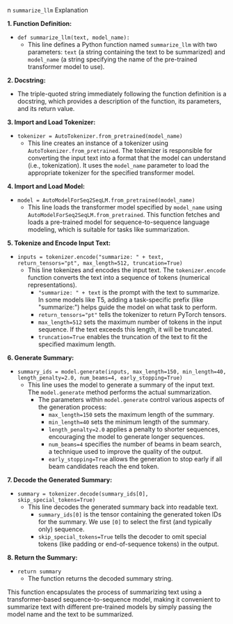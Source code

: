 
n `summarize_llm` Explanation

**1. Function Definition:** 
   - `def summarize_llm(text, model_name):`
     - This line defines a Python function named `summarize_llm` with two parameters: `text` (a string containing the text to be summarized) and `model_name` (a string specifying the name of the pre-trained transformer model to use).

**2. Docstring:**
   - The triple-quoted string immediately following the function definition is a docstring, which provides a description of the function, its parameters, and its return value.

**3. Import and Load Tokenizer:** 
   - `tokenizer = AutoTokenizer.from_pretrained(model_name)`
     - This line creates an instance of a tokenizer using `AutoTokenizer.from_pretrained`. The tokenizer is responsible for converting the input text into a format that the model can understand (i.e., tokenization). It uses the `model_name` parameter to load the appropriate tokenizer for the specified transformer model.

**4. Import and Load Model:** 
   - `model = AutoModelForSeq2SeqLM.from_pretrained(model_name)`
     - This line loads the transformer model specified by `model_name` using `AutoModelForSeq2SeqLM.from_pretrained`. This function fetches and loads a pre-trained model for sequence-to-sequence language modeling, which is suitable for tasks like summarization.

**5. Tokenize and Encode Input Text:** 
   - `inputs = tokenizer.encode("summarize: " + text, return_tensors="pt", max_length=512, truncation=True)`
     - This line tokenizes and encodes the input text. The `tokenizer.encode` function converts the text into a sequence of tokens (numerical representations).
       - `"summarize: " + text` is the prompt with the text to summarize. In some models like T5, adding a task-specific prefix (like "summarize:") helps guide the model on what task to perform.
       - `return_tensors="pt"` tells the tokenizer to return PyTorch tensors.
       - `max_length=512` sets the maximum number of tokens in the input sequence. If the text exceeds this length, it will be truncated.
       - `truncation=True` enables the truncation of the text to fit the specified maximum length.

**6. Generate Summary:** 
   - `summary_ids = model.generate(inputs, max_length=150, min_length=40, length_penalty=2.0, num_beams=4, early_stopping=True)`
     - This line uses the model to generate a summary of the input text. The `model.generate` method performs the actual summarization.
       - The parameters within `model.generate` control various aspects of the generation process:
         - `max_length=150` sets the maximum length of the summary.
         - `min_length=40` sets the minimum length of the summary.
         - `length_penalty=2.0` applies a penalty to shorter sequences, encouraging the model to generate longer sequences.
         - `num_beams=4` specifies the number of beams in beam search, a technique used to improve the quality of the output.
         - `early_stopping=True` allows the generation to stop early if all beam candidates reach the end token.

**7. Decode the Generated Summary:** 
   - `summary = tokenizer.decode(summary_ids[0], skip_special_tokens=True)`
     - This line decodes the generated summary back into readable text.
       - `summary_ids[0]` is the tensor containing the generated token IDs for the summary. We use `[0]` to select the first (and typically only) sequence.
       - `skip_special_tokens=True` tells the decoder to omit special tokens (like padding or end-of-sequence tokens) in the output.

**8. Return the Summary:** 
   - `return summary`
     - The function returns the decoded summary string.

This function encapsulates the process of summarizing text using a transformer-based sequence-to-sequence model, making it convenient to summarize text with different pre-trained models by simply passing the model name and the text to be summarized.

